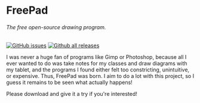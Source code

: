 # FreePad
###### The free open-source drawing program.

[![GitHub issues](https://img.shields.io/github/issues/AMitchell-GitHub/FreePad?style=flat-square)](https://github.com/AMitchell-GitHub/FreePad/issues)   [![Github all releases](https://img.shields.io/github/downloads/AMitchell-GitHub/FreePad/total.svg?style=flat-square)](https://GitHub.com/AMitchell-GitHub/FreePad/releases/)

I was never a huge fan of programs like Gimp or Photoshop, because all I ever wanted to do was take notes for my classes and draw diagrams with my tablet, and the programs I found either felt too constricting, unintuitive, or expensive. Thus, FreePad was born. 
I aim to do a lot with this project, so I guess it remains to be seen what actually happens!

Please download and give it a try if you're interested!

